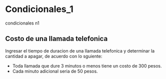 # Condicionales_1
condicionales n1

## Costo de una llamada telefonica

Ingresar el tiempo de duracion de una llamada telefonica y determinar la cantidad a apagar, de acuerdo con lo sguiente:
- Toda llamada que dure 3 minutos o menos tiene un costo de 300 pesos.
- Cada minuto adicional seria de 50 pesos.